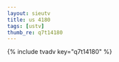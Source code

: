 ```yaml
--- 
layout: sieutv
title: us 4180
tags: [ustv]
thumb_re: q7t14180
---
```

{% include tvadv key="q7t14180" %} 
